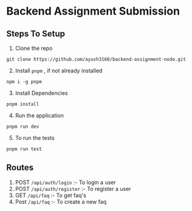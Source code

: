 # Backend Assignment Submission

## Steps To Setup

1. Clone the repo
```
git clone https://github.com/ayush3160/backend-assignment-node.git
```

2. Install `pnpm` , if not already installed
```
npm i -g pnpm
```

3. Install Dependencies
```
pnpm install
```

4. Run the application
```
pnpm run dev
```

5. To run the tests
```
pnpm run test
```


## Routes

1. POST `/api/auth/login` :- To login a user
2. POST `/api/auth/register` :- To register a user
3. GET `/api/faq` :- To get faq's
4. Post `/api/faq` :- To create a new faq